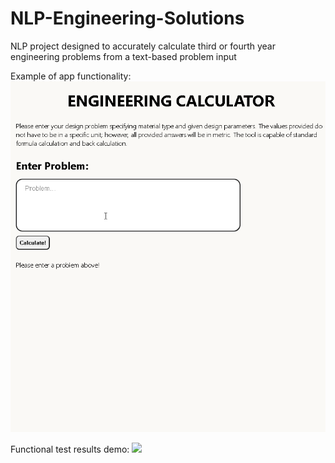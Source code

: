 # NLP-Engineering-Solutions
NLP project designed to accurately calculate third or fourth year engineering problems from a text-based problem input

Example of app functionality:
![](NLP_calc_demo.gif)

Functional test results demo:
![](NLP_calc_test_demo.gif)
